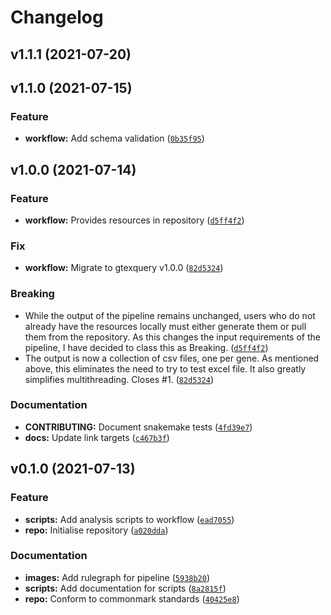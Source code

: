 # Changelog

<!--next-version-placeholder-->

## v1.1.1 (2021-07-20)


## v1.1.0 (2021-07-15)
### Feature
* **workflow:** Add schema validation ([`0b35f95`](https://github.com/IMS-Bio2Core-Facility/GTExSnake/commit/0b35f95e8155fc7cea6b95223f66ec3ca262ace6))

## v1.0.0 (2021-07-14)
### Feature
* **workflow:** Provides resources in repository ([`d5ff4f2`](https://github.com/IMS-Bio2Core-Facility/GTExSnake/commit/d5ff4f2dcdc4c22ec1dbebf702000692f23c6c94))

### Fix
* **workflow:** Migrate to gtexquery v1.0.0 ([`82d5324`](https://github.com/IMS-Bio2Core-Facility/GTExSnake/commit/82d5324fc77ce198cd2ee375da6e662ce1388e51))

### Breaking
* While the output of the pipeline remains unchanged, users who do not already have the resources locally must either generate them or pull them from the repository. As this changes the input requirements of the pipeline, I have decided to class this as Breaking.  ([`d5ff4f2`](https://github.com/IMS-Bio2Core-Facility/GTExSnake/commit/d5ff4f2dcdc4c22ec1dbebf702000692f23c6c94))
* The output is now a collection of csv files, one per gene. As mentioned above, this eliminates the need to try to test excel file. It also greatly simplifies multithreading. Closes #1.  ([`82d5324`](https://github.com/IMS-Bio2Core-Facility/GTExSnake/commit/82d5324fc77ce198cd2ee375da6e662ce1388e51))

### Documentation
* **CONTRIBUTING:** Document snakemake tests ([`4fd39e7`](https://github.com/IMS-Bio2Core-Facility/GTExSnake/commit/4fd39e7313494b1ff88c974d5bb9eb5099a73f4f))
* **docs:** Update link targets ([`c467b3f`](https://github.com/IMS-Bio2Core-Facility/GTExSnake/commit/c467b3fb3038eeb0f956dc773918bba66cca4244))

## v0.1.0 (2021-07-13)
### Feature
* **scripts:** Add analysis scripts to workflow ([`ead7055`](https://github.com/IMS-Bio2Core-Facility/GTExSnake/commit/ead7055b846373feab8b3bd39443f11eef459773))
* **repo:** Initialise repository ([`a020dda`](https://github.com/IMS-Bio2Core-Facility/GTExSnake/commit/a020ddabd214b4739a9a1f50803f25512fccbfdb))

### Documentation
* **images:** Add rulegraph for pipeline ([`5938b20`](https://github.com/IMS-Bio2Core-Facility/GTExSnake/commit/5938b20aa258429972739756cab4d6b58434671f))
* **scripts:** Add documentation for scripts ([`8a2815f`](https://github.com/IMS-Bio2Core-Facility/GTExSnake/commit/8a2815fab3ef6463629caa5524bf1171b4528409))
* **repo:** Conform to commonmark standards ([`40425e8`](https://github.com/IMS-Bio2Core-Facility/GTExSnake/commit/40425e8216c1b00d017e05e77c9a2f9a7c626952))
